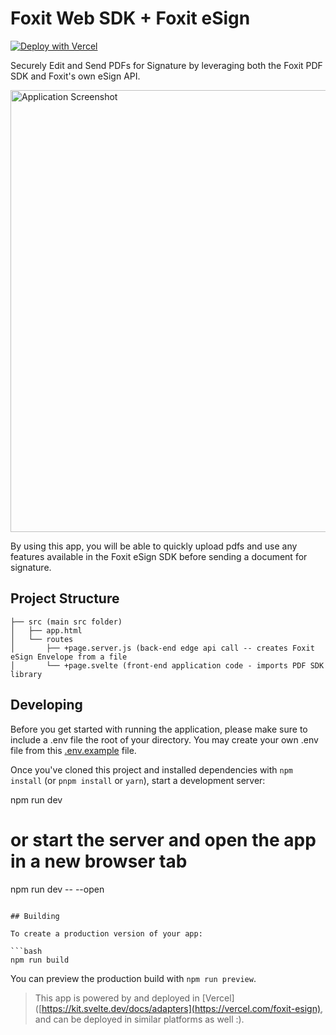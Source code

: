 # Foxit Web SDK + Foxit eSign

[![Deploy with Vercel](https://vercel.com/button)](https://vercel.com/new/clone?repository-url=https%3A%2F%2Fgithub.com%2Ffoxit-esign%2Fpdf-sdk-sample&env=PRIVATE_FOXIT_ESIGN_ACCESS_TOKEN&demo-title=Foxit%20PDF%20SDK%20%2B%20Foxit%20eSign&demo-description=Securely%20Edit%20and%20Send%20PDFs%20for%20Signature%20by%20leveraging%20both%20the%20Foxit%20PDF%20SDK%20and%20Foxit's%20own%20eSign%20API.&demo-url=pdf-sdk-sample.vercel.app&demo-image=https%3A%2F%2Fuser-images.githubusercontent.com%2F93008420%2F194686132-a42f09db-a258-480d-9933-eb4ac108efc1.png)

Securely Edit and Send PDFs for Signature by leveraging both the Foxit PDF SDK and Foxit's own eSign API.

<img width="707" alt="Application Screenshot" src="https://user-images.githubusercontent.com/93008420/194686132-a42f09db-a258-480d-9933-eb4ac108efc1.png">


By using this app, you will be able to quickly upload pdfs and use any features available in the Foxit eSign SDK before sending a document for signature.

## Project Structure

```
├── src (main src folder)
│   ├── app.html
│   └── routes
│       ├── +page.server.js (back-end edge api call -- creates Foxit eSign Envelope from a file
│       └── +page.svelte (front-end application code - imports PDF SDK library
```
## Developing

Before you get started with running the application, please make sure to include a .env file the root of your directory. You may create your own .env file from this [.env.example](.env.example) file.

Once you've cloned this project and installed dependencies with `npm install` (or `pnpm install` or `yarn`), start a development server:

npm run dev

# or start the server and open the app in a new browser tab
npm run dev -- --open
```

## Building

To create a production version of your app:

```bash
npm run build
```

You can preview the production build with `npm run preview`.

> This app is powered by and deployed in [Vercel]([https://kit.svelte.dev/docs/adapters](https://vercel.com/foxit-esign), and can be deployed in similar platforms as well :).
